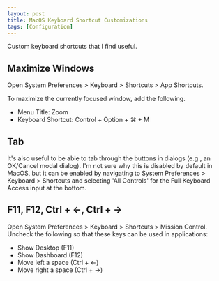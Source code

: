 ```yaml
---
layout: post
title: MacOS Keyboard Shortcut Customizations
tags: [Configuration]
---
```


Custom keyboard shortcuts that I find useful.

## Maximize Windows

Open System Preferences > Keyboard > Shortcuts > App Shortcuts.

To maximize the currently focused window, add the following.

* Menu Title: Zoom
* Keyboard Shortcut: Control + Option + ⌘ + M

## Tab

It's also useful to be able to tab through the buttons in dialogs (e.g., an OK/Cancel modal dialog). I'm not sure why this is disabled by default in MacOS, but it can be enabled by navigating to System Preferences > Keyboard > Shortcuts and selecting 'All Controls' for the Full Keyboard Access input at the bottom.

## F11, F12, Ctrl + ←, Ctrl + →

Open System Preferences > Keyboard > Shortcuts > Mission Control. Uncheck the following so that these keys can be used in applications:

* Show Desktop (F11)
* Show Dashboard (F12)
* Move left a space (Ctrl + ←)
* Move right a space (Ctrl + →)
